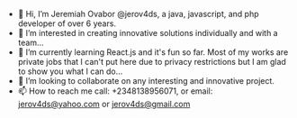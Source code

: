 - 👋 Hi, I’m Jeremiah Ovabor @jerov4ds, a java, javascript, and php developer of over 6 years. 
- 👀 I’m interested in creating innovative solutions individually and with a team...
- 🌱 I’m currently learning React.js and it's fun so far. Most of my works are private jobs that I can't put here due to privacy restrictions but I am glad to show you what I can do...
- 💞️ I’m looking to collaborate on any interesting and innovative project.
- 📫 How to reach me call: +2348138956071, or email: jerov4ds@yahoo.com or jerov4ds@gmail.com

<!---
jerov4ds/jerov4ds is a ✨ special ✨ repository because its `README.md` (this file) appears on your GitHub profile.
You can click the Preview link to take a look at your changes.
--->
